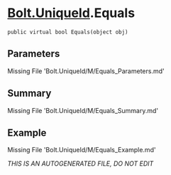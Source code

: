 # [Bolt.UniqueId](Types/Bolt.UniqueId.md).Equals
`public virtual bool Equals(object obj)`
## Parameters
Missing File 'Bolt.UniqueId/M/Equals_Parameters.md'
## Summary
Missing File 'Bolt.UniqueId/M/Equals_Summary.md'
## Example
Missing File 'Bolt.UniqueId/M/Equals_Example.md'

*THIS IS AN AUTOGENERATED FILE, DO NOT EDIT*
